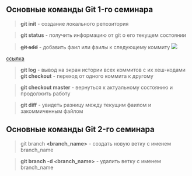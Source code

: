 ## Основные команды Git 1-го семинара

> **git init** - создание локального репозитория

> **git status** - получить информацию от git о его текущем состоянии

> ~~**git add**~~ - добавить фаил или фаилы к следующему коммиту
![](fonstola.ru_95182.jpg)

[cсылка](https://yandex.ru/images/search?pos=0&img_url=http%3A%2F%2Ffikiwiki.com%2Fuploads%2Fposts%2F2022-02%2F1644918620_17-fikiwiki-com-p-krasivie-kartinki-visokogo-razresheniya-19.jpg&text=%D0%BA%D0%B0%D1%80%D1%82%D0%B8%D0%BD%D0%BA%D0%B8&lr=213&rpt=simage&source=serp)
> **git log** - вывод на экран истории всех коммитов с их хеш-кодами
> **git checkout** - переход от одного коммита к другому

> **git checkout master** - вернуться к актуальному состоянию и продолжить работу

> **git diff** - увидеть разницу между текущим фаилом и закоммиченным файлом

## Основные команды Git 2-го семинара

> git branch **<branch_name>** - создать новую ветку с именем branch_name

> **git branch -d <branch_name>** - удалить ветку с именем branch_name
